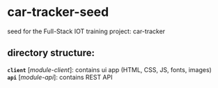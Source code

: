 # car-tracker-seed
seed for the Full-Stack IOT training project: car-tracker

## directory structure:

**`client`** [*module-client*]: contains ui app (HTML, CSS, JS, fonts, images)      
**`api`** [*module-api*]: contains REST API